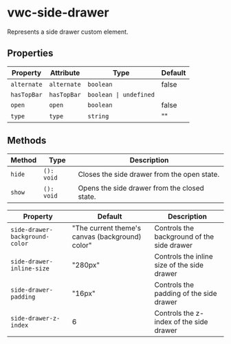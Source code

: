 # vwc-side-drawer

Represents a side drawer custom element.

## Properties

| Property    | Attribute   | Type                   | Default |
| ----------- | ----------- | ---------------------- | ------- |
| `alternate` | `alternate` | `boolean`              | false   |
| `hasTopBar` | `hasTopBar` | `boolean \| undefined` |         |
| `open`      | `open`      | `boolean`              | false   |
| `type`      | `type`      | `string`               | ""      |

## Methods

| Method | Type       | Description                                  |
| ------ | ---------- | -------------------------------------------- |
| `hide` | `(): void` | Closes the side drawer from the open state.  |
| `show` | `(): void` | Opens the side drawer from the closed state. |


| Property                       | Default                                         | Description                                 |
| ------------------------------ | ----------------------------------------------- | ------------------------------------------- |
| `side-drawer-background-color` | "The current theme's canvas (background) color" | Controls the background of the side drawer  |
| `side-drawer-inline-size`      | "280px"                                         | Controls the inline size of the side drawer |
| `side-drawer-padding`          | "16px"                                          | Controls the padding of the side drawer     |
| `side-drawer-z-index`          | 6                                               | Controls the z-index of the side drawer     |
